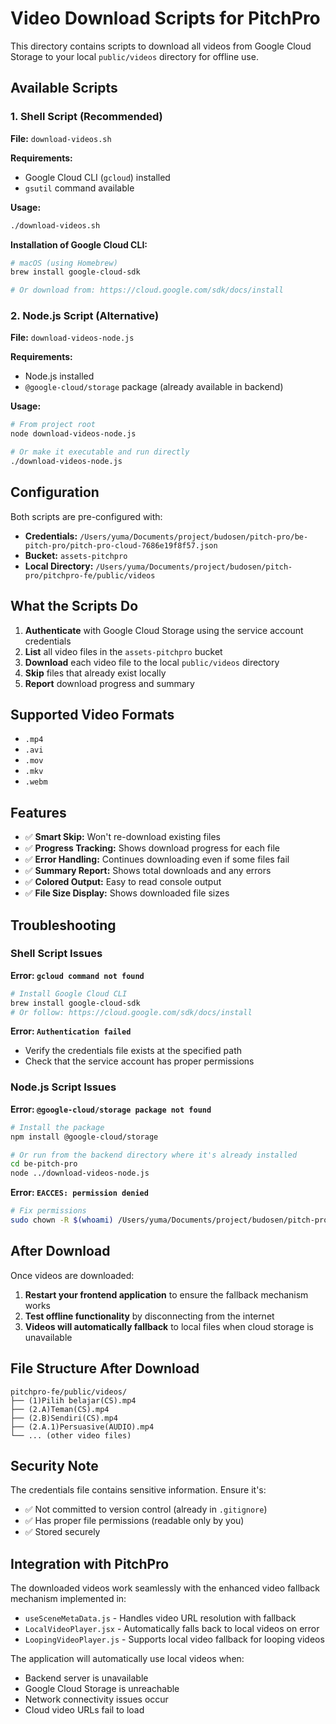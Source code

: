 # Video Download Scripts for PitchPro

This directory contains scripts to download all videos from Google Cloud Storage to your local `public/videos` directory for offline use.

## Available Scripts

### 1. Shell Script (Recommended)

**File:** `download-videos.sh`

**Requirements:**

- Google Cloud CLI (`gcloud`) installed
- `gsutil` command available

**Usage:**

```bash
./download-videos.sh
```

**Installation of Google Cloud CLI:**

```bash
# macOS (using Homebrew)
brew install google-cloud-sdk

# Or download from: https://cloud.google.com/sdk/docs/install
```

### 2. Node.js Script (Alternative)

**File:** `download-videos-node.js`

**Requirements:**

- Node.js installed
- `@google-cloud/storage` package (already available in backend)

**Usage:**

```bash
# From project root
node download-videos-node.js

# Or make it executable and run directly
./download-videos-node.js
```

## Configuration

Both scripts are pre-configured with:

- **Credentials:** `/Users/yuma/Documents/project/budosen/pitch-pro/be-pitch-pro/pitch-pro-cloud-7686e19f8f57.json`
- **Bucket:** `assets-pitchpro`
- **Local Directory:** `/Users/yuma/Documents/project/budosen/pitch-pro/pitchpro-fe/public/videos`

## What the Scripts Do

1. **Authenticate** with Google Cloud Storage using the service account credentials
2. **List** all video files in the `assets-pitchpro` bucket
3. **Download** each video file to the local `public/videos` directory
4. **Skip** files that already exist locally
5. **Report** download progress and summary

## Supported Video Formats

- `.mp4`
- `.avi`
- `.mov`
- `.mkv`
- `.webm`

## Features

- ✅ **Smart Skip:** Won't re-download existing files
- ✅ **Progress Tracking:** Shows download progress for each file
- ✅ **Error Handling:** Continues downloading even if some files fail
- ✅ **Summary Report:** Shows total downloads and any errors
- ✅ **Colored Output:** Easy to read console output
- ✅ **File Size Display:** Shows downloaded file sizes

## Troubleshooting

### Shell Script Issues

**Error: `gcloud command not found`**

```bash
# Install Google Cloud CLI
brew install google-cloud-sdk
# Or follow: https://cloud.google.com/sdk/docs/install
```

**Error: `Authentication failed`**

- Verify the credentials file exists at the specified path
- Check that the service account has proper permissions

### Node.js Script Issues

**Error: `@google-cloud/storage package not found`**

```bash
# Install the package
npm install @google-cloud/storage

# Or run from the backend directory where it's already installed
cd be-pitch-pro
node ../download-videos-node.js
```

**Error: `EACCES: permission denied`**

```bash
# Fix permissions
sudo chown -R $(whoami) /Users/yuma/Documents/project/budosen/pitch-pro/pitchpro-fe/public/videos
```

## After Download

Once videos are downloaded:

1. **Restart your frontend application** to ensure the fallback mechanism works
2. **Test offline functionality** by disconnecting from the internet
3. **Videos will automatically fallback** to local files when cloud storage is unavailable

## File Structure After Download

```
pitchpro-fe/public/videos/
├── (1)Pilih belajar(CS).mp4
├── (2.A)Teman(CS).mp4
├── (2.B)Sendiri(CS).mp4
├── (2.A.1)Persuasive(AUDIO).mp4
└── ... (other video files)
```

## Security Note

The credentials file contains sensitive information. Ensure it's:

- ✅ Not committed to version control (already in `.gitignore`)
- ✅ Has proper file permissions (readable only by you)
- ✅ Stored securely

## Integration with PitchPro

The downloaded videos work seamlessly with the enhanced video fallback mechanism implemented in:

- `useSceneMetaData.js` - Handles video URL resolution with fallback
- `LocalVideoPlayer.jsx` - Automatically falls back to local videos on error
- `LoopingVideoPlayer.js` - Supports local video fallback for looping videos

The application will automatically use local videos when:

- Backend server is unavailable
- Google Cloud Storage is unreachable
- Network connectivity issues occur
- Cloud video URLs fail to load
